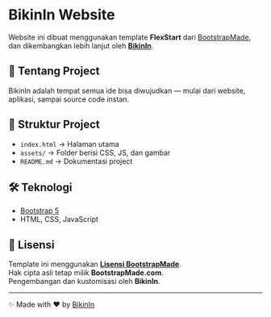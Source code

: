 # BikinIn Website

Website ini dibuat menggunakan template **FlexStart** dari [BootstrapMade](https://bootstrapmade.com/flexstart-bootstrap-startup-template/), 
dan dikembangkan lebih lanjut oleh **[BikinIn](https://BikinIn.my.id/)**.

## 🚀 Tentang Project
BikinIn adalah tempat semua ide bisa diwujudkan — mulai dari website, aplikasi, sampai source code instan.

## 📂 Struktur Project
- `index.html` → Halaman utama
- `assets/` → Folder berisi CSS, JS, dan gambar
- `README.md` → Dokumentasi project

## 🛠️ Teknologi
- [Bootstrap 5](https://getbootstrap.com/)
- HTML, CSS, JavaScript

## 📜 Lisensi
Template ini menggunakan **[Lisensi BootstrapMade](https://bootstrapmade.com/license/)**.  
Hak cipta asli tetap milik **BootstrapMade.com**.  
Pengembangan dan kustomisasi oleh **BikinIn**.

---

✨ Made with ❤️ by [BikinIn](https://BikinIn.my.id/)
